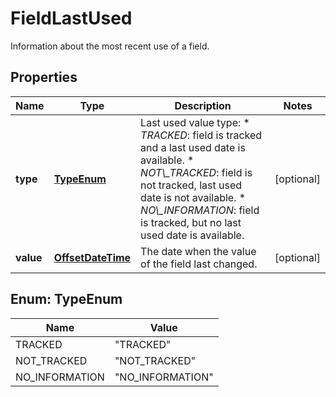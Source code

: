 

# FieldLastUsed

Information about the most recent use of a field.
## Properties

Name | Type | Description | Notes
------------ | ------------- | ------------- | -------------
**type** | [**TypeEnum**](#TypeEnum) | Last used value type:   *  *TRACKED*: field is tracked and a last used date is available.  *  *NOT\\_TRACKED*: field is not tracked, last used date is not available.  *  *NO\\_INFORMATION*: field is tracked, but no last used date is available. |  [optional]
**value** | [**OffsetDateTime**](OffsetDateTime.md) | The date when the value of the field last changed. |  [optional]



## Enum: TypeEnum

Name | Value
---- | -----
TRACKED | &quot;TRACKED&quot;
NOT_TRACKED | &quot;NOT_TRACKED&quot;
NO_INFORMATION | &quot;NO_INFORMATION&quot;



